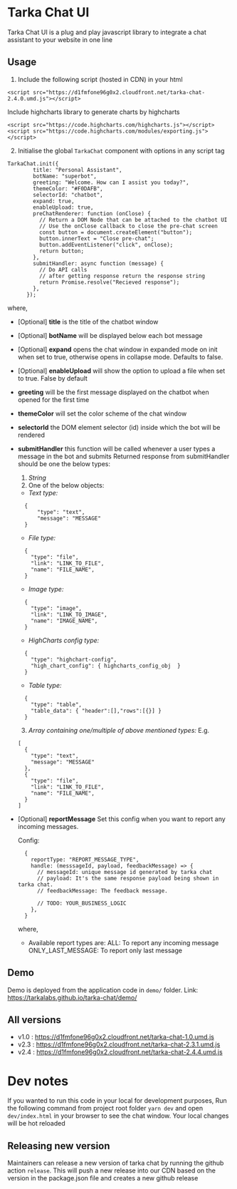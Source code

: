 # Tarka Chat UI

Tarka Chat UI is a plug and play javascript library to integrate a chat assistant to your website in one line

## Usage

1. Include the following script (hosted in CDN) in your html

```
<script src="https://d1fmfone96g0x2.cloudfront.net/tarka-chat-2.4.0.umd.js"></script>
```

Include highcharts library to generate charts by highcharts

```
<script src="https://code.highcharts.com/highcharts.js"></script>
<script src="https://code.highcharts.com/modules/exporting.js"></script>
```

2. Initialise the global `TarkaChat` component with options in any script tag

```
TarkaChat.init({
        title: "Personal Assistant",
        botName: "superbot",
        greeting: "Welcome. How can I assist you today?",
        themeColor: "#F0DAFB",
        selectorId: "chatbot",
        expand: true,
        enableUpload: true,
        preChatRenderer: function (onClose) {
          // Return a DOM Node that can be attached to the chatbot UI
          // Use the onClose callback to close the pre-chat screen
          const button = document.createElement("button");
          button.innerText = "Close pre-chat";
          button.addEventListener("click", onClose);
          return button;
        },
        submitHandler: async function (message) {
          // Do API calls
          // after getting response return the response string
          return Promise.resolve("Recieved response");
        },
      });
```

where,

- [Optional] **title** is the title of the chatbot window
- [Optional] **botName** will be displayed below each bot message
- [Optional] **expand** opens the chat window in expanded mode on init when set to true, otherwise opens in collapse mode. Defaults to false.
- [Optional] **enableUpload** will show the option to upload a file when set to true. False by default
- **greeting** will be the first message displayed on the chatbot when opened for the first time
- **themeColor** will set the color scheme of the chat window
- **selectorId** the DOM element selector (id) inside which the bot will be rendered
- **submitHandler** this function will be called whenever a user types a message in the bot and submits
  Returned response from submitHandler should be one the below types:

  1. _String_
  2. One of the below objects:

  - _Text type:_

  ```
    {
        "type": "text",
        "message": "MESSAGE"
    }
  ```

  - _File type:_

  ```
    {
      "type": "file",
      "link": "LINK_TO_FILE",
      "name": "FILE_NAME",
    }
  ```

  - _Image type:_

  ```
    {
      "type": "image",
      "link": "LINK_TO_IMAGE",
      "name": "IMAGE_NAME",
    }
  ```

  - _HighCharts config type:_

  ```
    {
      "type": "highchart-config",
      "high_chart_config": { highcharts_config_obj  }
    }
  ```

  - _Table type:_

  ```
    {
      "type": "table",
      "table_data": { "header":[],"rows":[{}] }
    }
  ```

  3. _Array containing one/multiple of above mentioned types:_
     E.g.

  ```
  [
    {
      "type": "text",
      "message": "MESSAGE"
    },
    {
      "type": "file",
      "link": "LINK_TO_FILE",
      "name": "FILE_NAME",
    }
  ]
  ```

- [Optional] **reportMessage** Set this config when you want to report any incoming messages.

  Config:
  ```
    {
      reportType: "REPORT_MESSAGE_TYPE",
      handle: (messsageId, payload, feedbackMessage) => {
        // messageId: unique message id generated by tarka chat
        // payload: It's the same response payload being shown in tarka chat.
        // feedbackMessage: The feedback message.

        // TODO: YOUR_BUSINESS_LOGIC
      },
    }
  ```

  where,
  - Available report types are:
    ALL: To report any incoming message
    ONLY_LAST_MESSAGE: To report only last message


## Demo

Demo is deployed from the application code in `demo/` folder.
Link: https://tarkalabs.github.io/tarka-chat/demo/

## All versions

- v1.0 : https://d1fmfone96g0x2.cloudfront.net/tarka-chat-1.0.umd.js
- v2.3 : https://d1fmfone96g0x2.cloudfront.net/tarka-chat-2.3.1.umd.js
- v2.4 : https://d1fmfone96g0x2.cloudfront.net/tarka-chat-2.4.4.umd.js


# Dev notes

If you wanted to run this code in your local for development purposes, Run the following command from project root folder `yarn dev` and open `dev/index.html` in your browser to see the chat window. Your local changes will be hot reloaded

## Releasing new version

Maintainers can release a new version of tarka chat by running the github action `release`. This will push a new release into our CDN based on the version in the package.json file and creates a new github release
